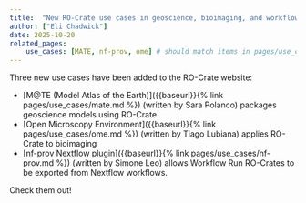 ```yaml
---
title:  "New RO-Crate use cases in geoscience, bioimaging, and workflow execution"
author: ["Eli Chadwick"]
date: 2025-10-20
related_pages:
    use_cases: [MATE, nf-prov, ome] # should match items in pages/use_cases
---
```


Three new use cases have been added to the RO-Crate website:
* [M@TE (Model Atlas of the Earth)]({{baseurl}}{% link pages/use_cases/mate.md %}) (written by Sara Polanco) packages geoscience models using RO-Crate
* [Open Microscopy Environment]({{baseurl}}{% link pages/use_cases/ome.md %}) (written by Tiago Lubiana) applies RO-Crate to bioimaging
* [nf-prov Nextflow plugin]({{baseurl}}{% link pages/use_cases/nf-prov.md %}) (written by Simone Leo) allows Workflow Run RO-Crates to be exported from Nextflow workflows.

Check them out!
